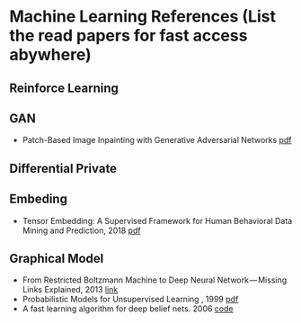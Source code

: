 # Machine Learning References (List the read papers for fast access abywhere)

## Reinforce Learning

##  GAN
- Patch-Based Image Inpainting with Generative Adversarial Networks [pdf](https://arxiv.org/abs/1803.07422)
## Differential Private


## Embeding
- Tensor Embedding: A Supervised Framework for Human Behavioral Data Mining and Prediction, 2018 [pdf](http://arxiv.org/abs/1808.10867v1)

## Graphical Model

- From Restricted Boltzmann Machine to Deep Neural Network — Missing Links Explained, 2013 [link](https://medium.com/lex-parsimoniae/from-restricted-boltzmann-machine-to-deep-neural-network-missing-links-explained-1a64a3c004f1)
- Probabilistic Models for Unsupervised Learning , 1999 [pdf](http://mlg.eng.cam.ac.uk/zoubin/nipstut.pdf)
- A fast learning algorithm for deep belief nets. 2006 [code](https://github.com/albertbup/deep-belief-network) 
